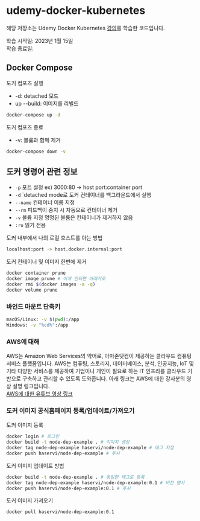 # udemy-docker-kubernetes

해당 저장소는 Udemy Docker Kubernetes [강의](https://www.udemy.com/course/docker-kubernetes-2022/)를 학습한 코드입니다.

학습 시작일: 2023년 1월 15일  
학습 종료일:

## Docker Compose

도커 컴포즈 실행

- -d: detached 모드
- up --build: 이미지를 리빌드

``` bash
docker-compose up -d
```

도커 컴포즈 종료

- -v: 볼륨과 함께 제거

``` bash
docker-compose down -v
```

## 도커 명령어 관련 정보

- `-p` 포트 설정 ex) 3000:80 -> host port:container port
- `-d` `detached mode로 도커 컨테이너를 백그라운드에서 실행
- `--name` 컨테이너 이름 지정
- `--rm` 피드백이 중지 시 자동으로 컨테이너 제거
- `-v` 볼륨 지정 명명된 볼륨은 컨테이너가 제거하지 않음
- `:ro` 읽기 전용

도커 내부에서 나의 로컬 호스트를 아는 방법

``` bash
localhost:port -> host.docker.internal:port
```

도커 컨테이너 및 이미지 한번에 제거

``` bash
docker container prune
docker image prune # 이게 안되면 아래거로
docker rmi $(docker images -a -q)
docker volume prune
```

### 바인드 마운트 단축키

``` bash
macOS/Linux: -v $(pwd):/app
Windows: -v "%cd%":/app
```

### AWS에 대해

AWS는 Amazon Web Services의 약어로, 아마존닷컴이 제공하는 클라우드 컴퓨팅 서비스 플랫폼입니다. AWS는 컴퓨팅, 스토리지, 데이터베이스, 분석, 인공지능, IoT 및 기타 다양한 서비스를 제공하여 기업이나 개인이 필요로 하는 IT 인프라를 클라우드 기반으로 구축하고 관리할 수 있도록 도와줍니다. 아래 링크는 AWS에 대한 강사분의 영상 설명 링크입니다.  
[AWS에 대한 유튜브 영상 링크](https://academind.com/tutorials/aws-the-basics)

### 도커 이미지 공식홈페이지 등록/업데이트/가져오기

도커 이미지 등록

``` bash
docker login # 로그인
docker build -t node-dep-example . # 이미지 생성
docker tag node-dep-example haservi/node-dep-example # 태그 지정
docker push haservi/node-dep-example # 푸시
```

도커 이미지 업데이트 방법

``` bash
docker build -t node-dep-example . # 동일한 태그로 등록
docker tag node-dep-example haservi/node-dep-example:0.1 # 버전 명시
docker push haservi/node-dep-example:0.1 # 푸시
```

도커 이미지 가져오기

``` bash
docker pull haservi/node-dep-example:0.1
```
